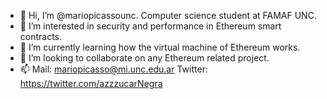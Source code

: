 - 👋 Hi, I’m @mariopicassounc. Computer science student at FAMAF UNC.
- 👀 I’m interested in security and performance in Ethereum smart contracts.
- 🌱 I’m currently learning how the virtual machine of Ethereum works.
- 💞️ I’m looking to collaborate on any Ethereum related project.
- 📫 Mail: mariopicasso@mi.unc.edu.ar Twitter: https://twitter.com/azzzucarNegra

<!---
mariopicassounc/mariopicassounc is a ✨ special ✨ repository because its `README.md` (this file) appears on your GitHub profile.
You can click the Preview link to take a look at your changes.
--->
